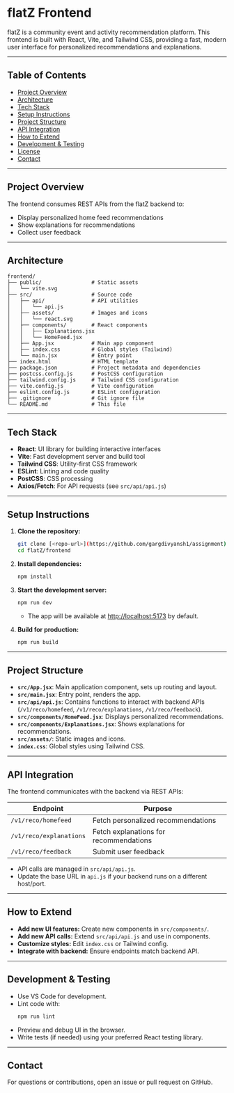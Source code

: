 # flatZ Frontend

flatZ is a community event and activity recommendation platform. This frontend is built with React, Vite, and Tailwind CSS, providing a fast, modern user interface for personalized recommendations and explanations.

---

## Table of Contents

- [Project Overview](#project-overview)
- [Architecture](#architecture)
- [Tech Stack](#tech-stack)
- [Setup Instructions](#setup-instructions)
- [Project Structure](#project-structure)
- [API Integration](#api-integration)
- [How to Extend](#how-to-extend)
- [Development & Testing](#development--testing)
- [License](#license)
- [Contact](#contact)

---

## Project Overview

The frontend consumes REST APIs from the flatZ backend to:
- Display personalized home feed recommendations
- Show explanations for recommendations
- Collect user feedback

---

## Architecture

```
frontend/
├── public/                # Static assets
│   └── vite.svg
├── src/                   # Source code
│   ├── api/               # API utilities
│   │   └── api.js
│   ├── assets/            # Images and icons
│   │   └── react.svg
│   ├── components/        # React components
│   │   ├── Explanations.jsx
│   │   └── HomeFeed.jsx
│   ├── App.jsx            # Main app component
│   ├── index.css          # Global styles (Tailwind)
│   └── main.jsx           # Entry point
├── index.html             # HTML template
├── package.json           # Project metadata and dependencies
├── postcss.config.js      # PostCSS configuration
├── tailwind.config.js     # Tailwind CSS configuration
├── vite.config.js         # Vite configuration
├── eslint.config.js       # ESLint configuration
├── .gitignore             # Git ignore file
└── README.md              # This file
```

---

## Tech Stack

- **React**: UI library for building interactive interfaces
- **Vite**: Fast development server and build tool
- **Tailwind CSS**: Utility-first CSS framework
- **ESLint**: Linting and code quality
- **PostCSS**: CSS processing
- **Axios/Fetch**: For API requests (see `src/api/api.js`)

---

## Setup Instructions

1. **Clone the repository:**
   ```sh
   git clone [<repo-url>](https://github.com/gargdivyansh1/assignment)
   cd flatZ/frontend
   ```

2. **Install dependencies:**
   ```sh
   npm install
   ```

3. **Start the development server:**
   ```sh
   npm run dev
   ```
   - The app will be available at [http://localhost:5173](http://localhost:5173) by default.

4. **Build for production:**
   ```sh
   npm run build
   ```

---

## Project Structure

- **`src/App.jsx`**: Main application component, sets up routing and layout.
- **`src/main.jsx`**: Entry point, renders the app.
- **`src/api/api.js`**: Contains functions to interact with backend APIs (`/v1/reco/homefeed`, `/v1/reco/explanations`, `/v1/reco/feedback`).
- **`src/components/HomeFeed.jsx`**: Displays personalized recommendations.
- **`src/components/Explanations.jsx`**: Shows explanations for recommendations.
- **`src/assets/`**: Static images and icons.
- **`index.css`**: Global styles using Tailwind CSS.

---

## API Integration

The frontend communicates with the backend via REST APIs:

| Endpoint                  | Purpose                                    |
|---------------------------|--------------------------------------------|
| `/v1/reco/homefeed`       | Fetch personalized recommendations         |
| `/v1/reco/explanations`   | Fetch explanations for recommendations     |
| `/v1/reco/feedback`       | Submit user feedback                       |

- API calls are managed in `src/api/api.js`.
- Update the base URL in `api.js` if your backend runs on a different host/port.

---

## How to Extend

- **Add new UI features:** Create new components in `src/components/`.
- **Add new API calls:** Extend `src/api/api.js` and use in components.
- **Customize styles:** Edit `index.css` or Tailwind config.
- **Integrate with backend:** Ensure endpoints match backend API.

---

## Development & Testing

- Use VS Code for development.
- Lint code with:
  ```sh
  npm run lint
  ```
- Preview and debug UI in the browser.
- Write tests (if needed) using your preferred React testing library.

---

## Contact

For questions or contributions, open an issue or pull request on GitHub.
